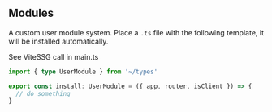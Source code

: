 ## Modules

A custom user module system. Place a `.ts` file with the following template, it will be installed automatically.

See ViteSSG call in main.ts

```ts
import { type UserModule } from '~/types'

export const install: UserModule = ({ app, router, isClient }) => {
  // do something
}
```
